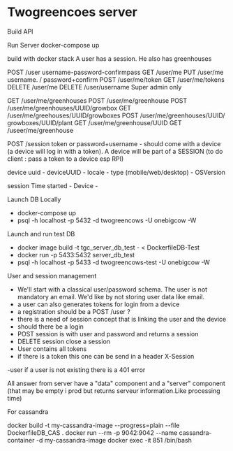 Twogreencoes  server
==============

Build API


Run Server
docker-compose up 

build with docker stack
A user has a session. He also has  greenhouses

POST /user username-password-confirmpass
GET  /user/me 
PUT  /user/me username. / password+confirm
POST /user/me/token
GET  /user/me/tokens
DELETE /user/me
DELETE /user/username Super admin only

GET /user/me/greenhouses
POST /user/me/greenhouse
POST /user/me/greenhouses/UUID/growbox
GET /user/me/greehouses/UUID/growboxes
POST /user/me/greenhouses/UUID/ growboxes/UUID/plant
GET /user/me/greenhouse/UUID
GET /useer/me/greenhouse


POST /session token or password+username - should come with a device (a device will log in with a token). A device will be part of a SESSION
(to do client :  pass a token to a device esp RPI)


device
uuid - deviceUUID - locale - type (mobile/web/desktop) - OSVersion 

session
Time started - Device - 

Launch DB Locally
- docker-compose up 
- psql -h localhost -p 5432 -d twogreencows -U onebigcow -W


Launch and run test DB
- docker image build -t tgc_server_db_test - < DockerfileDB-Test
- docker run -p 5433:5432 server_db_test
- psql -h localhost -p 5433 -d twogreencows-test -U onebigcow -W


User and session management
- We'll start with a classical user/password schema. The user is not mandatory an email. We'd like by not storing user data like email.
- a user can also generates tokens for login from a device
- a registration should be a POST /user ?
- there is a need of session concept that is linking the user and the device
- should there be a login
- POST session is with user and password and returns a session
- DELETE session close a session
- User contains all tokens
- if there is a token this one can be send in a header X-Session

-user  if a user is not existing there is a 401 error 



All answer from server have a "data" component and a "server" component (that may be empty i prod but returns serveur information.Like processing time)


For cassandra

docker build -t  my-cassandra-image --progress=plain --file DockerfileDB_CAS .
docker run --rm -p 9042:9042 --name cassandra-container -d my-cassandra-image
docker exec -it 851 /bin/bash

